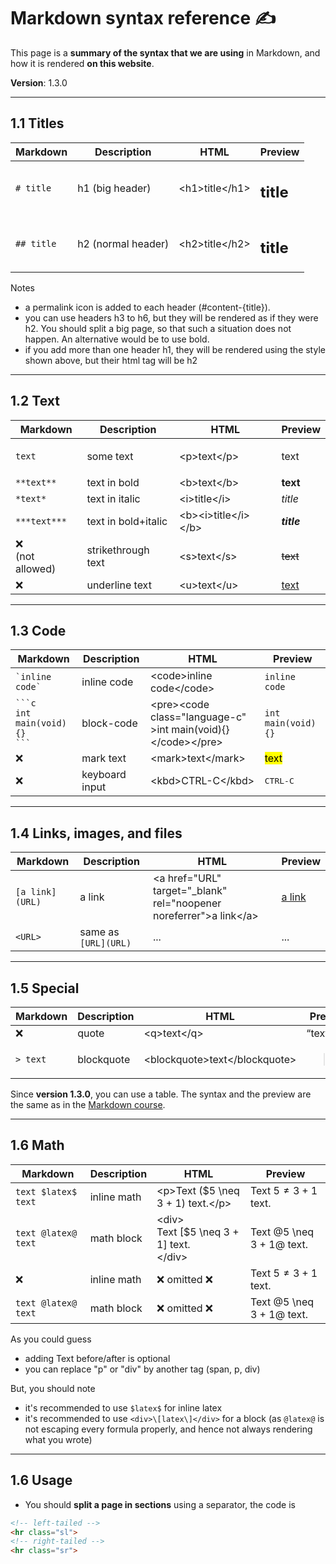 <h1 class="display-6 fw400 text-center pe-4 pb-2">
<b>Markdown syntax reference ✍️ </b>
</h1>

<div class="lead fw400 mt-3">

This page is a **summary of the syntax that we are using** in Markdown, and how it is rendered **on this website**.

**Version**: 1.3.0

<hr class="sep-both">

## 1.1 Titles

| Markdown | Description | HTML | Preview |
|----------|----------|----------|----------|
| `# title` | h1 (big header) | &lt;h1&gt;title&lt;/h1&gt; | <h2 class="display-6 fw-bold">title</h2> |
| `## title` | h2 (normal header) | &lt;h2&gt;title&lt;/h2&gt; | <h2 class="h2">title</h2> |

Notes

* a permalink icon is added to each header (#content-{title}).
* you can use headers h3 to h6, but they will be rendered as if they were h2. You should split a big page, so that such a situation does not happen. An alternative would be to use bold.
* if you add more than one header h1, they will be rendered using the style shown above, but their html tag will be h2

<hr class="sep-both">

## 1.2 Text

| Markdown | Description | HTML | Preview |
|----------|----------|----------|----------|
| `text` | some text | &lt;p&gt;text&lt;/p&gt; | <p>text</p> |
| `**text**` | text in bold | &lt;b&gt;text&lt;/b&gt; | <b>text</b>|
| `*text*` | text in italic | &lt;i&gt;title&lt;/i&gt; | 	<i>title</i> |
| `***text***` | text in bold+italic | &lt;b&gt;&lt;i&gt;title&lt;/i&gt;&lt;/b&gt; | <b><i>title</i></b> |
| ❌  <br>(not allowed)| strikethrough text | &lt;s&gt;text&lt;/s&gt; | 	<s>text</s> |
| ❌ | underline text | &lt;u&gt;text&lt;/u&gt; | <u>text</u> |

<hr class="sep-both">

## 1.3 Code

| Markdown | Description | HTML | Preview |
|----------|----------|----------|----------|
| <code>\`inline code\`</code> | inline code | &lt;code&gt;inline code&lt;/code&gt; | <code>inline code</code> |
| <code>\`\`\`c<br>int main(void){}<br>\`\`\`</code> | block-code | &lt;pre&gt;&lt;code class="language-c"<br>&gt;int main(void){}<br>&lt;/code&gt;&lt;/pre&gt; | <pre><code class="language-c">int main(void){}</code></pre> |
| ❌ | mark text | &lt;mark&gt;text&lt;/mark&gt; | <mark>text</mark> |
| ❌ | keyboard input | &lt;kbd&gt;CTRL-C&lt;/kbd&gt; | 	<kbd>CTRL-C</kbd> |

<hr class="sep-both">

## 1.4 Links, images, and files

| Markdown | Description | HTML | Preview |
|----------|----------|----------|----------|
| `[a link](URL)` | a link | &lt;a href="URL" target="_blank" rel="noopener noreferrer"&gt;a link&lt;/a&gt; | 	<a href="https://github.com/lgs-games/memorize" target="_blank" rel="noopener noreferrer">a link</a> |
| `<URL>` | same as `[URL](URL)` | ... | ... |

<hr class="sep-both">

## 1.5 Special

| Markdown | Description | HTML | Preview |
|----------|----------|----------|----------|
| ❌ | quote | &lt;q&gt;text&lt;/q&gt; | <q>text</q> |
| `> text` | blockquote |  &lt;blockquote&gt;text&lt;/blockquote&gt; | <blockquote>text</blockquote> |

Since **version 1.3.0**, you can use a table. The syntax and the preview are the same as in the [Markdown course](../tools/markdown/index.md#table).

<hr class="sep-both">

## 1.6 Math

| Markdown | Description | HTML | Preview |
|----------|----------|----------|----------|
| `text $latex$ text` | inline math | &lt;p&gt;Text \($5 \neq 3 + 1\) text.&lt;/p&gt; | Text $5 \neq 3 + 1$ text. |
| `text @latex@ text` | math block |  &lt;div&gt;<br>Text \[$5 \neq 3 + 1\] text.<br>&lt;/div&gt; | Text @5 \neq 3 + 1@ text. |
| ❌ | inline math | ❌ omitted ❌ | Text $5 \neq 3 + 1$ text. |
| `text @latex@ text` | math block | ❌ omitted ❌ | Text @5 \neq 3 + 1@ text. |

As you could guess

* adding Text before/after is optional
* you can replace "p" or "div" by another tag (span, p, div)

But, you should note

* it's recommended to use `$latex$` for inline latex
* it's recommended to use `<div>\[latex\]</div>` for a block (as `@latex@` is not escaping every formula properly, and hence not always rendering what you wrote)

<hr class="sep-both">

## 1.6 Usage

* You should **split a page in sections** using a separator, the code is

```html
<!-- left-tailed -->
<hr class="sl">
<!-- right-tailed -->
<hr class="sr">
```

</div>